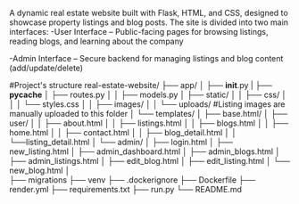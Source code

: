A dynamic real estate website built with Flask, HTML, and CSS, designed to showcase property listings and blog posts. The site is divided into two main interfaces:
-User Interface – Public-facing pages for browsing listings, reading blogs, and learning about the company

-Admin Interface – Secure backend for managing listings and blog content (add/update/delete)

#Project's structure
real-estate-website/
├── app/
│   ├── __init__.py
|   ├── __pycache__
│   ├── routes.py │ 
│   ├── models.py
│   ├── static/
│   │   ├── css/
│   │   │   └── styles.css
│   │   ├── images/
│   │   └── uploads/           #Listing images are manually uploaded to this folder
│   └── templates/
│        ├── base.html/
│        ├── user/
│        │   ├── about.html
│        │   ├── listings.html
│        │   ├── blogs.html
│        │   ├── home.html
│        │   ├── contact.html
│        │   ├── blog_detail.html
│        │   └──listing_detail.html
│        └── admin/
│            ├── login.html
│            ├── new_listing.html
│            ├── admin_dashboard.html
│            ├── admin_blogs.html
│            ├── admin_listings.html
│            ├── edit_blog.html
│            ├── edit_listing.html
│            └── new_blog.html
│          
├── migrations
├── venv
├── .dockerignore
├── Dockerfile
├── render.yml
├── requirements.txt
├── run.py
└── README.md

